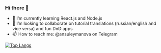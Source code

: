 ### Hi there 👋

- 🌱 I’m currently learning React.js and Node.js
- 👯 I’m looking to collaborate on tutorial translations (russian/english and vice versa) and fun DnD apps
- 📫 How to reach me: @ansuleymanova on Telegram

[![Top Langs](https://github-readme-stats.vercel.app/api/top-langs/?username=ansuleymanova)](https://github.com/anuraghazra/github-readme-stats)
